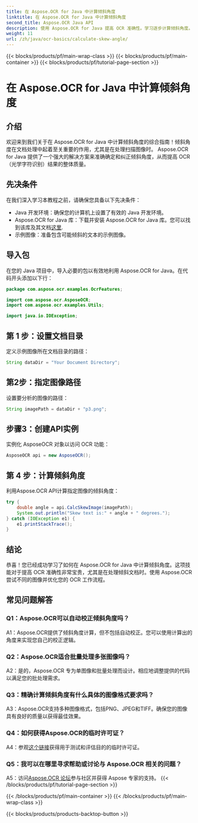 ```yaml
---
title: 在 Aspose.OCR for Java 中计算倾斜角度
linktitle: 在 Aspose.OCR for Java 中计算倾斜角度
second_title: Aspose.OCR Java API
description: 使用 Aspose.OCR for Java 提高 OCR 准确性。学习逐步计算倾斜角度。轻松改进文档处理。
weight: 11
url: /zh/java/ocr-basics/calculate-skew-angle/
---
```


{{< blocks/products/pf/main-wrap-class >}}
{{< blocks/products/pf/main-container >}}
{{< blocks/products/pf/tutorial-page-section >}}

# 在 Aspose.OCR for Java 中计算倾斜角度

## 介绍

欢迎来到我们关于在 Aspose.OCR for Java 中计算倾斜角度的综合指南！倾斜角度在文档处理中起着至关重要的作用，尤其是在处理扫描图像时。 Aspose.OCR for Java 提供了一个强大的解决方案来准确确定和纠正倾斜角度，从而提高 OCR（光学字符识别）结果的整体质量。

## 先决条件

在我们深入学习本教程之前，请确保您具备以下先决条件：

- Java 开发环境：确保您的计算机上设置了有效的 Java 开发环境。
-  Aspose.OCR for Java 库：下载并安装 Aspose.OCR for Java 库。您可以找到该库及其文档[这里](https://reference.aspose.com/ocr/java/).
- 示例图像：准备包含可能倾斜的文本的示例图像。

## 导入包

在您的 Java 项目中，导入必要的包以有效地利用 Aspose.OCR for Java。在代码开头添加以下行：

```java
package com.aspose.ocr.examples.OcrFeatures;

import com.aspose.ocr.AsposeOCR;
import com.aspose.ocr.examples.Utils;

import java.io.IOException;
```

## 第 1 步：设置文档目录

定义示例图像所在文档目录的路径：

```java
String dataDir = "Your Document Directory";
```

## 第2步：指定图像路径

设置要分析的图像的路径：

```java
String imagePath = dataDir + "p3.png";
```

## 步骤3：创建API实例

实例化 AsposeOCR 对象以访问 OCR 功能：

```java
AsposeOCR api = new AsposeOCR();
```

## 第 4 步：计算倾斜角度

利用Aspose.OCR API计算指定图像的倾斜角度：

```java
try {
    double angle = api.CalcSkewImage(imagePath);
    System.out.println("Skew text is:" + angle + " degrees.");
} catch (IOException e1) {
    e1.printStackTrace();
}
```

## 结论

恭喜！您已经成功学习了如何在 Aspose.OCR for Java 中计算倾斜角度。这项技能对于提高 OCR 准确性非常宝贵，尤其是在处理倾斜文档时。使用 Aspose.OCR 尝试不同的图像并优化您的 OCR 工作流程。

## 常见问题解答

### Q1：Aspose.OCR可以自动校正倾斜角度吗？

A1：Aspose.OCR提供了倾斜角度计算，但不包括自动校正。您可以使用计算出的角度来实现您自己的校正逻辑。

### Q2：Aspose.OCR适合批量处理多张图像吗？

A2：是的，Aspose.OCR 专为单图像和批量处理而设计。相应地调整提供的代码以满足您的批处理需求。

### Q3：精确计算倾斜角度有什么具体的图像格式要求吗？

A3：Aspose.OCR支持多种图像格式，包括PNG、JPEG和TIFF。确保您的图像具有良好的质量以获得最佳效果。

### Q4：如何获得Aspose.OCR的临时许可证？

 A4：参观[这个链接](https://purchase.aspose.com/temporary-license/)获得用于测试和评估目的的临时许可证。

### Q5：我可以在哪里寻求帮助或讨论与 Aspose.OCR 相关的问题？

 A5：访问[Aspose.OCR 论坛](https://forum.aspose.com/c/ocr/16)参与社区并获得 Aspose 专家的支持。
{{< /blocks/products/pf/tutorial-page-section >}}

{{< /blocks/products/pf/main-container >}}
{{< /blocks/products/pf/main-wrap-class >}}

{{< blocks/products/products-backtop-button >}}
